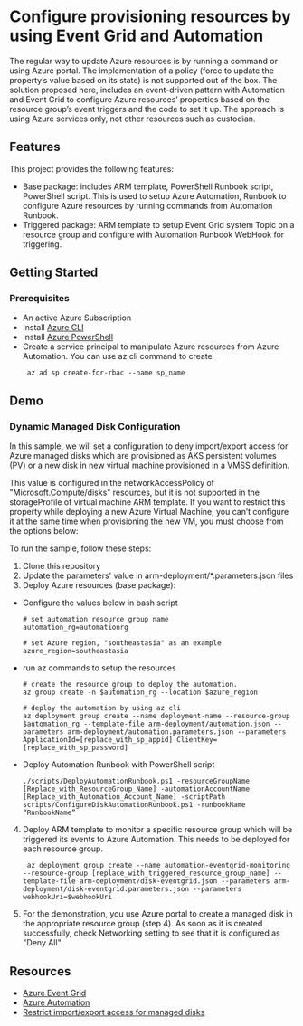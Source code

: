# Configure provisioning resources by using Event Grid and Automation

The regular way to update Azure resources is by running a command or using Azure portal. The implementation of a policy (force to update the property’s value based on its state) is not supported out of the box. The solution proposed here, includes an event-driven pattern with Automation and Event Grid to configure Azure resources’ properties based on the resource group’s event triggers and the code to set it up. The approach is using Azure services only, not other resources such as custodian.

## Features

This project provides the following features:

* Base package: includes ARM template, PowerShell Runbook script, PowerShell script. This is used to setup Azure Automation, Runbook to configure Azure resources by running  commands from Automation Runbook.
* Triggered package: ARM template to setup Event Grid system Topic on a resource group and configure with Automation Runbook WebHook for triggering.

## Getting Started

### Prerequisites

- An active Azure Subscription
- Install [Azure CLI](https://docs.microsoft.com/en-us/cli/azure/install-azure-cli)
- Install [Azure PowerShell](https://docs.microsoft.com/en-us/powershell/azure/install-az-ps?view=azps-5.9.0)
- Create a service principal to manipulate Azure resources from Azure Automation. You can use az cli command to create 
     ```
      az ad sp create-for-rbac --name sp_name
     ```

## Demo

### Dynamic Managed Disk Configuration
In this sample, we will set a configuration to deny import/export access for Azure managed disks which are provisioned as AKS persistent volumes (PV) or a new disk in new virtual machine provisioned in a VMSS definition.

This value is configured in the networkAccessPolicy of "Microsoft.Compute/disks" resources, but it is not supported in the storageProfile of virtual machine ARM template. If you want to restrict this property while deploying a new Azure Virtual Machine, you can’t configure it at the same time when provisioning the new VM, you must choose from the options below:

To run the sample, follow these steps:

1. Clone this repository
2. Update the parameters' value in arm-deployment/*.parameters.json files
3. Deploy Azure resources (base package):
  - Configure the values below in bash script
    ```
    # set automation resource group name
    automation_rg=automationrg
    
    # set Azure region, "southeastasia" as an example
    azure_region=southeastasia
    ```
  - run az commands to setup the resources
    ```
    # create the resource group to deploy the automation.
    az group create -n $automation_rg --location $azure_region

    # deploy the automation by using az cli
    az deployment group create --name deployment-name --resource-group $automation_rg --template-file arm-deployment/automation.json --parameters arm-deployment/automation.parameters.json --parameters ApplicationId=[replace_with_sp_appid] ClientKey=[replace_with_sp_password]
    ```
  - Deploy Automation Runbook with PowerShell script
    ```
    ./scripts/DeployAutomationRunbook.ps1 -resourceGroupName [Replace_with_ResourceGroup_Name] -automationAccountName [Replace_with_Automation_Account_Name] -scriptPath scripts/ConfigureDiskAutomationRunbook.ps1 -runbookName “RunbookName”
    ```
4. Deploy ARM template to monitor a specific resource group which will be triggered its events to Azure Automation. This needs to be deployed for each resource group.
   ```
    az deployment group create --name automation-eventgrid-monitoring --resource-group [replace_with_triggered_resource_group_name] --template-file arm-deployment/disk-eventgrid.json --parameters arm-deployment/disk-eventgrid.parameters.json --parameters webhookUri=$webhookUri
   ```
5. For the demonstration, you use Azure portal to create a managed disk in the appropriate resource group (step 4). As soon as it is created successfully, check Networking setting to see that it is configured as "Deny All".

## Resources

- [Azure Event Grid](https://docs.microsoft.com/en-us/azure/event-grid/overview)
- [Azure Automation](https://azure.microsoft.com/en-us/services/automation/)
- [Restrict import/export access for managed disks](https://docs.microsoft.com/en-us/azure/virtual-machines/linux/disks-export-import-private-links-cli)
